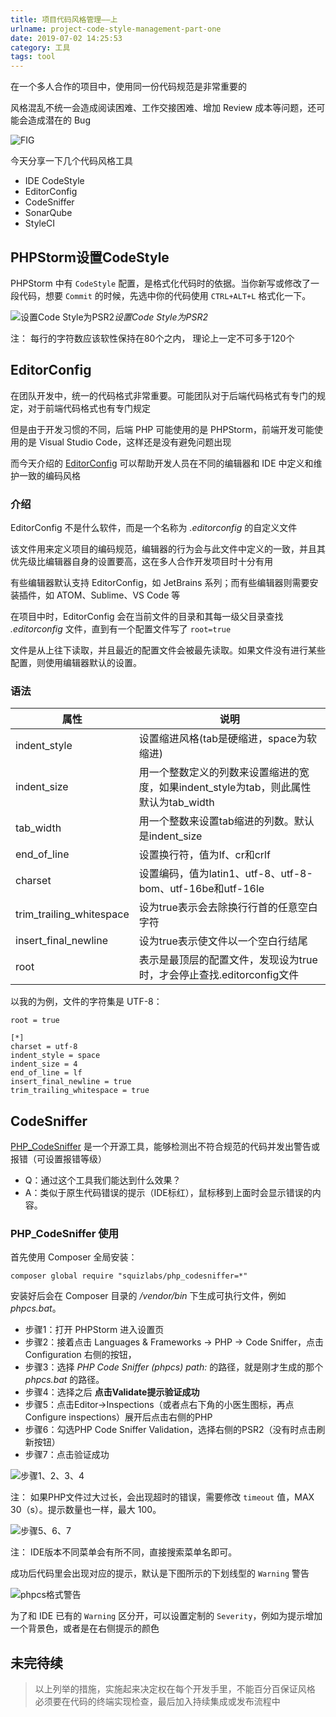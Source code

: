 ```yaml
---
title: 项目代码风格管理——上
urlname: project-code-style-management-part-one
date: 2019-07-02 14:25:53
category: 工具
tags: tool
---
```


在一个多人合作的项目中，使用同一份代码规范是非常重要的

风格混乱不统一会造成阅读困难、工作交接困难、增加 Review 成本等问题，还可能会造成潜在的 Bug

![FIG](https://cdn.jsdelivr.net/gh/liluoao/cdn@0.0.4/image/php-fig.png)

今天分享一下几个代码风格工具

- IDE CodeStyle
- EditorConfig
- CodeSniffer
- SonarQube
- StyleCI

<!-- more -->

## PHPStorm设置CodeStyle

PHPStorm 中有 `CodeStyle` 配置，是格式化代码时的依据。当你新写或修改了一段代码，想要 `Commit` 的时候，先选中你的代码使用 `CTRL+ALT+L` 格式化一下。

![设置Code Style为PSR2](https://cdn.jsdelivr.net/gh/liluoao/cdn@0.0.4/image/phpstorm-psr2.png)_设置Code Style为PSR2_

注： 每行的字符数应该软性保持在80个之内， 理论上一定不可多于120个

## EditorConfig

在团队开发中，统一的代码格式非常重要。可能团队对于后端代码格式有专门的规定，对于前端代码格式也有专门规定

但是由于开发习惯的不同，后端 PHP 可能使用的是 PHPStorm，前端开发可能使用的是 Visual Studio Code，这样还是没有避免问题出现

而今天介绍的 [EditorConfig](http://editorconfig.org/) 可以帮助开发人员在不同的编辑器和 IDE 中定义和维护一致的编码风格

### 介绍

EditorConfig 不是什么软件，而是一个名称为 *.editorconfig* 的自定义文件

该文件用来定义项目的编码规范，编辑器的行为会与此文件中定义的一致，并且其优先级比编辑器自身的设置要高，这在多人合作开发项目时十分有用

有些编辑器默认支持 EditorConfig，如 JetBrains 系列；而有些编辑器则需要安装插件，如 ATOM、Sublime、VS Code 等

在项目中时，EditorConfig 会在当前文件的目录和其每一级父目录查找 *.editorconfig* 文件，直到有一个配置文件写了 `root=true`

文件是从上往下读取，并且最近的配置文件会被最先读取。如果文件没有进行某些配置，则使用编辑器默认的设置。

### 语法

|属性|说明|
|-|-|
|indent_style|设置缩进风格(tab是硬缩进，space为软缩进)|
|indent_size|用一个整数定义的列数来设置缩进的宽度，如果indent_style为tab，则此属性默认为tab_width|
|tab_width|用一个整数来设置tab缩进的列数。默认是indent_size|
|end_of_line|设置换行符，值为lf、cr和crlf|
|charset|设置编码，值为latin1、utf-8、utf-8-bom、utf-16be和utf-16le|
|trim_trailing_whitespace|设为true表示会去除换行行首的任意空白字符|
|insert_final_newline|设为true表示使文件以一个空白行结尾|
|root|表示是最顶层的配置文件，发现设为true时，才会停止查找.editorconfig文件|

以我的为例，文件的字符集是 UTF-8：

```editorConfig .editorconfig
root = true

[*]
charset = utf-8
indent_style = space
indent_size = 4
end_of_line = lf
insert_final_newline = true
trim_trailing_whitespace = true
```

## CodeSniffer

[PHP_CodeSniffer](https://pear.php.net/package/PHP_CodeSniffer/) 是一个开源工具，能够检测出不符合规范的代码并发出警告或报错（可设置报错等级）

- Q：通过这个工具我们能达到什么效果？
- A：类似于原生代码错误的提示（IDE标红），鼠标移到上面时会显示错误的内容。

### PHP_CodeSniffer 使用

首先使用 Composer 全局安装：

```composer
composer global require "squizlabs/php_codesniffer=*"
```

安装好后会在 Composer 目录的 */vendor/bin* 下生成可执行文件，例如 *phpcs.bat*。

- 步骤1：打开 PHPStorm 进入设置页
- 步骤2：接着点击 Languages & Frameworks -> PHP -> Code Sniffer，点击 Configuration 右侧的按钮，
- 步骤3：选择 *PHP Code Sniffer (phpcs) path:* 的路径，就是刚才生成的那个 *phpcs.bat* 的路径。
- 步骤4：选择之后 **点击Validate提示验证成功**
- 步骤5：点击Editor->Inspections（或者点右下角的小医生图标，再点 Configure inspections）展开后点击右侧的PHP
- 步骤6：勾选PHP Code Sniffer Validation，选择右侧的PSR2（没有时点击刷新按钮）
- 步骤7：点击验证成功

![步骤1、2、3、4](https://cdn.jsdelivr.net/gh/liluoao/cdn@0.0.4/image/phpcs1.png)

注： 如果PHP文件过大过长，会出现超时的错误，需要修改 `timeout` 值，MAX 30（s）。提示数量也一样，最大 100。

![步骤5、6、7](https://cdn.jsdelivr.net/gh/liluoao/cdn@0.0.4/image/phpcs2.png)

注： IDE版本不同菜单会有所不同，直接搜索菜单名即可。

成功后代码里会出现对应的提示，默认是下图所示的下划线型的 `Warning` 警告

![phpcs格式警告](https://cdn.jsdelivr.net/gh/liluoao/cdn@0.0.4/image/phpcs3.png)

为了和 IDE 已有的 `Warning` 区分开，可以设置定制的 `Severity`，例如为提示增加一个背景色，或者是在右侧提示的颜色

## 未完待续

> 以上列举的措施，实施起来决定权在每个开发手里，不能百分百保证风格
> 必须要在代码的终端实现检查，最后加入持续集成或发布流程中
